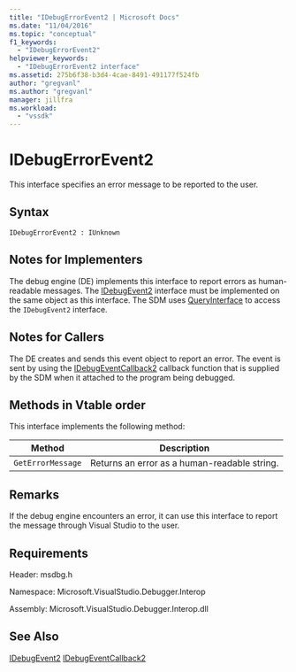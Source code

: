 ```yaml
---
title: "IDebugErrorEvent2 | Microsoft Docs"
ms.date: "11/04/2016"
ms.topic: "conceptual"
f1_keywords:
  - "IDebugErrorEvent2"
helpviewer_keywords:
  - "IDebugErrorEvent2 interface"
ms.assetid: 275b6f38-b3d4-4cae-8491-491177f524fb
author: "gregvanl"
ms.author: "gregvanl"
manager: jillfra
ms.workload:
  - "vssdk"
---
```

# IDebugErrorEvent2
This interface specifies an error message to be reported to the user.

## Syntax

```
IDebugErrorEvent2 : IUnknown
```

## Notes for Implementers
 The debug engine (DE) implements this interface to report errors as human-readable messages. The [IDebugEvent2](../../../extensibility/debugger/reference/idebugevent2.md) interface must be implemented on the same object as this interface. The SDM  uses [QueryInterface](/cpp/atl/queryinterface) to access the `IDebugEvent2` interface.

## Notes for Callers
 The DE creates and sends this event object to report an error. The event is sent by using the [IDebugEventCallback2](../../../extensibility/debugger/reference/idebugeventcallback2.md) callback function that is supplied by the SDM when it attached to the program being debugged.

## Methods in Vtable order
 This interface implements the following method:

|Method|Description|
|------------|-----------------|
|`GetErrorMessage`|Returns an error as a human-readable string.|

## Remarks
 If the debug engine encounters an error, it can use this interface to report the message through Visual Studio to the user.

## Requirements
 Header: msdbg.h

 Namespace: Microsoft.VisualStudio.Debugger.Interop

 Assembly: Microsoft.VisualStudio.Debugger.Interop.dll

## See Also
 [IDebugEvent2](../../../extensibility/debugger/reference/idebugevent2.md)
 [IDebugEventCallback2](../../../extensibility/debugger/reference/idebugeventcallback2.md)